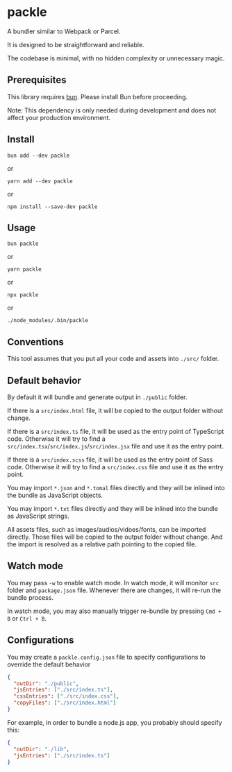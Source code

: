 # packle

A bundler similar to Webpack or Parcel.

It is designed to be straightforward and reliable.

The codebase is minimal, with no hidden complexity or unnecessary magic.

## Prerequisites

This library requires [bun](https://bun.sh/docs/installation). Please install Bun before proceeding.

Note: This dependency is only needed during development and does not affect your production environment.

## Install

```
bun add --dev packle
```

or

```
yarn add --dev packle
```

or

```
npm install --save-dev packle
```

## Usage

```
bun packle
```

or

```
yarn packle
```

or

```
npx packle
```

or

```
./node_modules/.bin/packle
```

## Conventions

This tool assumes that you put all your code and assets into `./src/` folder.

## Default behavior

By default it will bundle and generate output in `./public` folder.

If there is a `src/index.html` file, it will be copied to the output folder without change.

If there is a `src/index.ts` file, it will be used as the entry point of TypeScript code.
Otherwise it will try to find a `src/index.tsx`/`src/index.js`/`src/index.jsx` file and use it as the entry point.

If there is a `src/index.scss` file, it will be used as the entry point of Sass code.
Otherwise it will try to find a `src/index.css` file and use it as the entry point.

You may import `*.json` and `*.tomal` files directly and they will be inlined into the bundle as JavaScript objects.

You may import `*.txt` files directly and they will be inlined into the bundle as JavaScript strings.

All assets files, such as images/audios/vidoes/fonts, can be imported directly. Those files will be copied to the output folder without change. And the import is resolved as a relative path pointing to the copied file.

## Watch mode

You may pass `-w` to enable watch mode.
In watch mode, it will monitor `src` folder and `package.json` file. Whenever there are changes, it will re-run the bundle process.

In watch mode, you may also manually trigger re-bundle by pressing `Cmd + B` or `Ctrl + B`.

## Configurations

You may create a `packle.config.json` file to specify configurations to override the default behavior

```json
{
  "outDir": "./public",
  "jsEntries": ["./src/index.ts"],
  "cssEntries": ["./src/index.css"],
  "copyFiles": ["./src/index.html"]
}
```

For example, in order to bundle a node.js app, you probably should specify this:

```json
{
  "outDir": "./lib",
  "jsEntries": ["./src/index.ts"]
}
```
